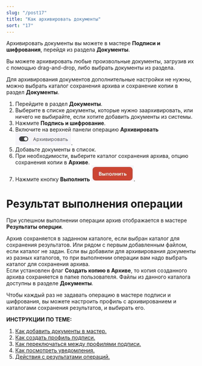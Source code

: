 ```yaml
---
slug: "/post17"
title: "Как архивировать документы"
sort: "17"
---
```


Архивировать документы вы можете в мастере **Подписи и шифрования**, перейдя из раздела **Документы**.

Вы можете архивировать любые произвольные документы, загрузив их с помощью drag-and-drop, либо выбрать документы из раздела.

Для архивирования документов дополнительные настройки не нужны, можно выбрать каталог сохранения архива и сохранение копии в раздел **Документы**.

1. Перейдите в раздел **Документы**.
2. Выберите в списке документы, которые нужно заархивировать, или ничего не выбирайте, если хотите добавить документы из системы.
3. Нажмите **Подпись и шифрование**.
4. Включите на верхней панели операцию **Архивировать** ![archive.jpg](./images/archive.jpg "Архивировать"). 
5. Добавьте документы в список.
6. При необходимости, выберите каталог сохранения архива, опцию сохранения копии в **Архиве**.  
7. Нажмите кнопку **Выполнить** ![execute-button.jpg](./images/execute-button.jpg "Выполнить").

# Результат выполнения операции

При успешном выполнении операции архив отображается в мастере **Результаты оперции**.

Архив сохраняется в заданном каталоге, если выбран каталог для сохранения результатов. Или рядом с первым добавленным файлом, если каталог не задан.   Если вы добавили для архивирования документы из разных каталогов, то при выполнении операции вам надо выбрать каталог для сохранения архива.  
Если установлен флаг **Создать копию в Архиве**, то копия созданного архива сохраняется в папке пользователя. Файлы из данного каталога доступны в разделе **Документы**.

Чтобы каждый раз не задавать операцию в мастере подписи и шифрования, вы можете настроить профиль с архивированием и каталогами сохранения результатов, и выбирать его.  

**ИНСТРУКЦИИ ПО ТЕМЕ:**  
1. [Как добавить документы в мастер.](https://docs.cryptoarm.ru/v3.0-Beta/004-documents/add-docs)  
2. [Как создать профиль подписи.](https://docs.cryptoarm.ru/v3.0-Beta/004-documents/create-profile)  
3. [Как переключаться между профилями подписи.](https://docs.cryptoarm.ru/v3.0-Beta/004-documents/select-profile)    
5. [Как посмотреть уведомления.](https://docs.cryptoarm.ru/v3.0-Beta/007-cryptoarm/notifications)  
5. [Действия с результатами операций.](https://docs.cryptoarm.ru/v3.0-Beta/004-documents/operations-result)  